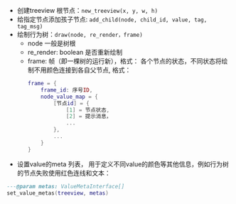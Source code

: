 * 创建treeview 根节点：`new_treeview(x, y, w, h)`
* 给指定节点添加孩子节点: `add_child(node, child_id, value, tag, tag_msg)`
* 绘制行为树：`draw(node, re_render，frame)`
    * node 一般是树根
    * re_render: boolean 是否重新绘制
    * frame: 帧（即一棵树的运行新），格式： 各个节点的状态，不同状态将绘制不用颜色连接到各自父节点, 格式：
        ```lua
        frame = {
            frame_id: 序号ID,
            node_value_map = {
                [节点id] = {
                    [1] = 节点状态,
                    [2] = 提示消息，
                    ...
                },
                ...
            }
        }
        ```
* 设置value的meta 列表， 用于定义不同value的颜色等其他信息，例如行为树的节点失败使用红色连线和文本：
```lua
---@param metas: ValueMetaInterface[]
set_value_metas(treeview, metas)
```